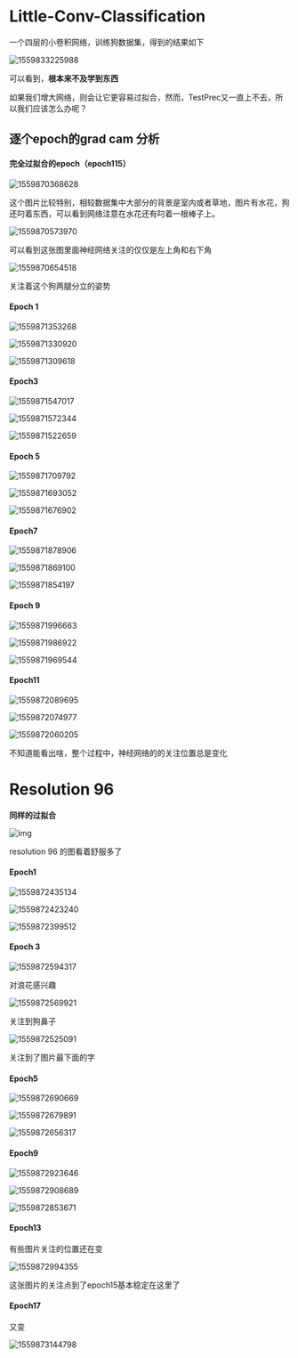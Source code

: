 # Little-Conv-Classification

一个四层的小卷积网络，训练狗数据集，得到的结果如下

![1559833225988](./pics/1559833225988.png)

可以看到，**根本来不及学到东西**

如果我们增大网络，则会让它更容易过拟合，然而，TestPrec又一直上不去，所以我们应该怎么办呢？



## 逐个epoch的grad cam 分析

#### 完全过拟合的epoch（epoch115）



![1559870368628](./pics/1559870368628.png)

这个图片比较特别，相较数据集中大部分的背景是室内或者草地，图片有水花，狗还叼着东西，可以看到网络注意在水花还有叼着一根棒子上。

![1559870573970](./pics/1559870573970.png)

可以看到这张图里面神经网络关注的仅仅是左上角和右下角

![1559870654518](./pics/1559870654518.png)

关注着这个狗两腿分立的姿势

#### Epoch 1

![1559871353268](./pics/1559871353268.png)

![1559871330920](./pics/1559871330920.png)

![1559871309618](./pics/1559871309618.png)

#### Epoch3

![1559871547017](./pics/1559871547017.png)

![1559871572344](./pics/1559871572344.png)

![1559871522659](./pics/1559871522659.png)

#### Epoch 5

![1559871709792](./pics/1559871709792.png)

![1559871693052](./pics/1559871693052.png)

![1559871676902](./pics/1559871676902.png)

#### Epoch7

![1559871878906](./pics/1559871878906.png)

![1559871869100](./pics/1559871869100.png)

![1559871854197](./pics/1559871854197.png)

#### Epoch 9

![1559871996663](./pics/1559871996663.png)

![1559871986922](./pics/1559871986922.png)

![1559871969544](./pics/1559871969544.png)

#### Epoch11

![1559872089695](./pics/1559872089695.png)

![1559872074977](./pics/1559872074977.png)

![1559872060205](./pics/1559872060205.png)

不知道能看出啥，整个过程中，神经网络的的关注位置总是变化



# Resolution 96

**同样的过拟合**

![img](./pics/result2.png)

resolution 96 的图看着舒服多了

#### Epoch1

![1559872435134](./pics/1559872435134.png)

![1559872423240](./pics/1559872423240.png)

![1559872399512](./pics/1559872399512.png)

#### Epoch 3

![1559872594317](./pics/1559872594317.png)

对浪花感兴趣

![1559872569921](./pics/1559872569921.png)

关注到狗鼻子

![1559872525091](./pics/1559872525091.png)

关注到了图片最下面的字

#### Epoch5

![1559872690669](./pics/1559872690669.png)

![1559872679891](./pics/1559872679891.png)

![1559872656317](./pics/1559872656317.png)

#### Epoch9

![1559872923646](./pics/1559872923646.png)

![1559872908689](./pics/1559872908689.png)

![1559872853671](./pics/1559872853671.png)

#### Epoch13

有些图片关注的位置还在变

![1559872994355](./pics/1559872994355.png)

这张图片的关注点到了epoch15基本稳定在这里了

#### Epoch17

又变

![1559873144798](./pics/1559873144798.png)